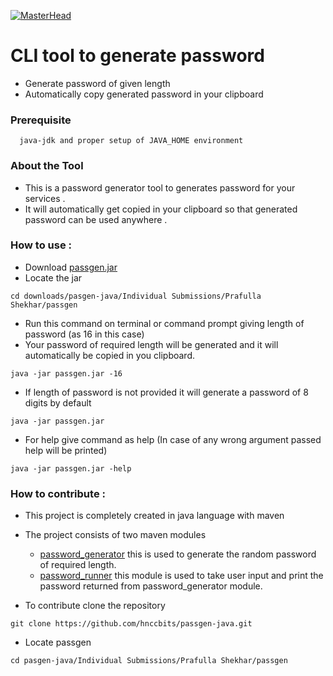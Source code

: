[![MasterHead](https://github.com/prafullashekhar/passgen-java/blob/master/Individual%20Submissions/Prafulla%20Shekhar/images/pass1.png)](https://github.com/prafullashekhar)

# CLI tool to generate password
 - Generate password of given length
 - Automatically copy generated password in your clipboard


### Prerequisite
      
      java-jdk and proper setup of JAVA_HOME environment
      
      
### About the Tool
- This is a password generator tool to generates password for your services .
- It will automatically get copied in your clipboard so that generated password can be used anywhere .


### How to use :
- Download [passgen.jar](https://github.com/prafullashekhar/passgen-java/blob/master/Individual%20Submissions/Prafulla%20Shekhar/passgen.jar)
- Locate the jar
```
cd downloads/pasgen-java/Individual Submissions/Prafulla Shekhar/passgen
```
- Run this command on terminal or command prompt giving length of password (as 16 in this case)
- Your password of required length will be generated and it will automatically be copied in you clipboard.
```
java -jar passgen.jar -16
```

- If length of password is not provided it will generate a password of 8 digits by default
```
java -jar passgen.jar
```

- For help give command as help (In case of any wrong argument passed help will be printed)
```
java -jar passgen.jar -help
```

### How to contribute :
- This project is completely created in java language with maven
- The project consists of two maven modules
    - [password_generator](https://github.com/hnccbits/passgen-java/tree/master/Individual%20Submissions/Prafulla%20Shekhar/password_generator)  this is used to generate the random password of required length.
    - [password_runner](https://github.com/hnccbits/passgen-java/tree/master/Individual%20Submissions/Prafulla%20Shekhar/password_runner) this module is used to take user input and print the password returned from password_generator module.

- To contribute clone the repository
```
git clone https://github.com/hnccbits/passgen-java.git
```
- Locate passgen
```
cd pasgen-java/Individual Submissions/Prafulla Shekhar/passgen
```
